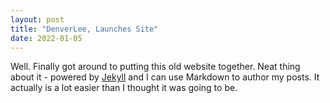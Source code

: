 ```yaml
---
layout: post
title: "DenverLee, Launches Site"
date: 2022-01-05
---
```


Well. Finally got around to putting this old website together. 
Neat thing about it - powered by [Jekyll](http://jekyllrb.com) 
and I can use Markdown to author my posts. It actually is a lot easier than I thought it was going to be.
